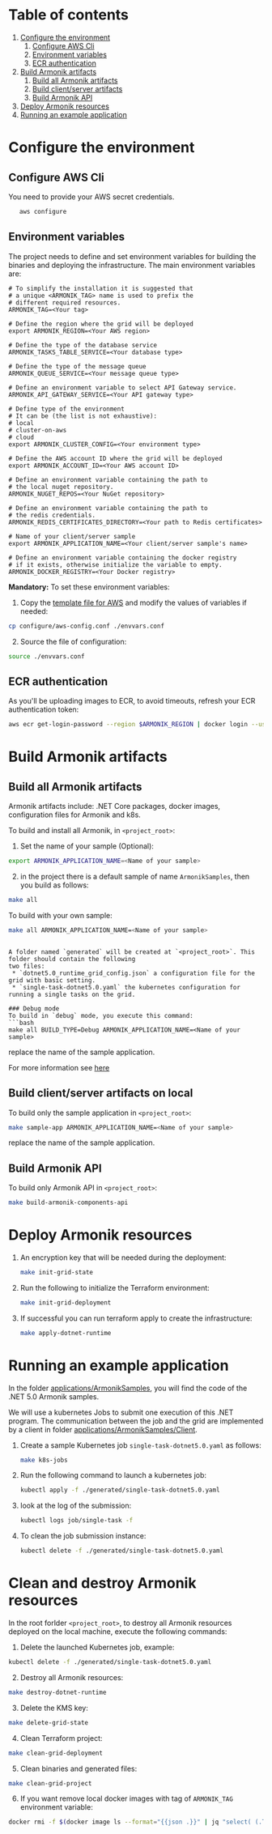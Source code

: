 # Table of contents
1. [Configure the environment](#configure-the-environment)
   1. [Configure AWS Cli](#configure-aws-cli)
   2. [Environment variables](#environment-variables)
   3. [ECR authentication](#ecr-authentication)
2. [Build Armonik artifacts](#build-armonik-artifacts)
   1. [Build all Armonik artifacts](#build-all-armonik-artifacts)
   2. [Build client/server artifacts](#build-client-/-server-artifacts)
   3. [Build Armonik API](#build-armonik-api)
3. [Deploy Armonik resources](#deploy-armonik-resources)
4. [Running an example application](#running-an-example-application)

# Configure the environment <a name="configure-the-environment"></a>
## Configure AWS Cli <a name="configure-aws-cli"></a>

You need to provide your AWS secret credentials.
```bash
   aws configure
```

## Environment variables <a name="environment-variables"></a>
The project needs to define and set environment variables for building the binaries and deploying the infrastructure.
The main environment variables are:
```buildoutcfg
# To simplify the installation it is suggested that
# a unique <ARMONIK_TAG> name is used to prefix the
# different required resources.
ARMONIK_TAG=<Your tag>

# Define the region where the grid will be deployed
export ARMONIK_REGION=<Your AWS region>

# Define the type of the database service
ARMONIK_TASKS_TABLE_SERVICE=<Your database type>

# Define the type of the message queue
ARMONIK_QUEUE_SERVICE=<Your message queue type>

# Define an environment variable to select API Gateway service.
ARMONIK_API_GATEWAY_SERVICE=<Your API gateway type>

# Define type of the environment
# It can be (the list is not exhaustive):
# local
# cluster-on-aws
# cloud
export ARMONIK_CLUSTER_CONFIG=<Your environment type>

# Define the AWS account ID where the grid will be deployed
export ARMONIK_ACCOUNT_ID=<Your AWS account ID>

# Define an environment variable containing the path to
# the local nuget repository.
ARMONIK_NUGET_REPOS=<Your NuGet repository>

# Define an environment variable containing the path to
# the redis credentials.
ARMONIK_REDIS_CERTIFICATES_DIRECTORY=<Your path to Redis certificates>

# Name of your client/server sample
export ARMONIK_APPLICATION_NAME=<Your client/server sample's name>

# Define an environment variable containing the docker registry
# if it exists, otherwise initialize the variable to empty.
ARMONIK_DOCKER_REGISTRY=<Your Docker registry>
```

**Mandatory:** To set these environment variables:
1. Copy the [template file for AWS](configure/onpremise-aws-config.conf) and modify the values of variables if needed:
```bash
cp configure/aws-config.conf ./envvars.conf
```

2. Source the file of configuration:
```bash
source ./envvars.conf
```

## ECR authentication <a name="ecr-authentication"></a>
As you'll be uploading images to ECR, to avoid timeouts, refresh your ECR authentication token:
```bash
aws ecr get-login-password --region $ARMONIK_REGION | docker login --username AWS --password-stdin $ARMONIK_DOCKER_REGISTRY
```

# Build Armonik artifacts <a name="build-armonik-artifacts"></a>
## Build all Armonik artifacts <a name="build-all-armonik-artifacts"></a>
Armonik artifacts include: .NET Core packages, docker images, configuration files for Armonik and k8s.

To build and install all Armonik, in `<project_root>`:
1. Set the name of your sample (Optional):

```bash
export ARMONIK_APPLICATION_NAME=<Name of your sample>
```

2. in the project there is a default sample of name `ArmonikSamples`, then you build as follows:

```bash
make all
```

To build with your own sample:

```bash
make all ARMONIK_APPLICATION_NAME=<Name of your sample>
```
```

A folder named `generated` will be created at `<project_root>`. This folder should contain the following
two files:
 * `dotnet5.0_runtime_grid_config.json` a configuration file for the grid with basic setting.
 * `single-task-dotnet5.0.yaml` the kubernetes configuration for running a single tasks on the grid.

### Debug mode
To build in `debug` mode, you execute this command:
```bash
make all BUILD_TYPE=Debug ARMONIK_APPLICATION_NAME=<Name of your sample>
```
replace the name of the sample application.

For more information see [here](./docs/debug.md)

## Build client/server artifacts on local <a name="build-client-/-server-artifacts"></a>
To build only the sample application in `<project_root>`:
```bash
make sample-app ARMONIK_APPLICATION_NAME=<Name of your sample>
```
replace the name of the sample application.

## Build Armonik API <a name="build-armonik-api"></a>
To build only Armonik API in `<project_root>`:
```bash
make build-armonik-components-api
```

# Deploy Armonik resources <a name="deploy-armonik-resources"></a>
1. An encryption key that will be needed during the deployment:
   ```bash
   make init-grid-state
   ```

2. Run the following to initialize the Terraform environment:
   ```bash
   make init-grid-deployment
   ```

3. If successful you can run terraform apply to create the infrastructure:
   ```bash
   make apply-dotnet-runtime
   ```

# Running an example application <a name="running-an-example-application"></a>
In the folder [applications/ArmonikSamples](./applications/ArmonikSamples), you will find the code of the .NET 5.0 Armonik samples.

We will use a kubernetes Jobs to submit one execution of this .NET program. The communication between the job and the grid are implemented by a client in folder [applications/ArmonikSamples/Client](./applications/ArmonikSamples/Client).

1. Create a sample Kubernetes job `single-task-dotnet5.0.yaml` as follows:
   ```bash
   make k8s-jobs
   ```
   
2. Run the following command to launch a kubernetes job:
   ```bash
   kubectl apply -f ./generated/single-task-dotnet5.0.yaml
   ```

3. look at the log of the submission:
   ```bash
   kubectl logs job/single-task -f
   ```

4. To clean the job submission instance:
   ```bash
   kubectl delete -f ./generated/single-task-dotnet5.0.yaml
   ```

# Clean and destroy Armonik resources <a name="clean-and-destroy-armonik-resources"></a>
In the root forlder `<project_root>`, to destroy all Armonik resources deployed on the local machine, execute the following commands:

1. Delete the launched Kubernetes job, example:
```bash
kubectl delete -f ./generated/single-task-dotnet5.0.yaml
```

2. Destroy all Armonik resources:
```bash
make destroy-dotnet-runtime
```

3. Delete the KMS key:
```bash
make delete-grid-state
```

4. Clean Terraform project:
```bash
make clean-grid-deployment
```

5. Clean binaries and generated files:
```bash
make clean-grid-project
```

6. If you want remove local docker images with tag of `ARMONIK_TAG` environment variable:
```bash
docker rmi -f $(docker image ls --format="{{json .}}" | jq "select( (.Tag==\"$ARMONIK_TAG\") ) .ID" | tr -d \")
```
